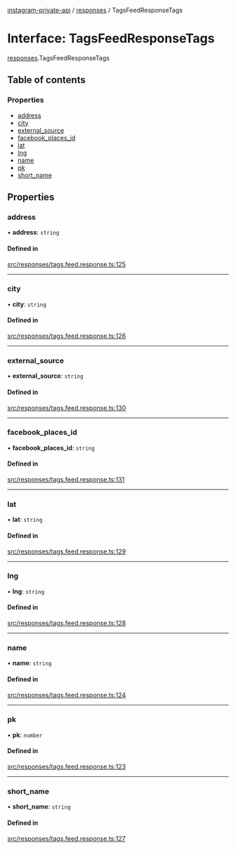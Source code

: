 [instagram-private-api](../../README.md) / [responses](../../modules/responses.md) / TagsFeedResponseTags

# Interface: TagsFeedResponseTags

[responses](../../modules/responses.md).TagsFeedResponseTags

## Table of contents

### Properties

- [address](TagsFeedResponseTags.md#address)
- [city](TagsFeedResponseTags.md#city)
- [external\_source](TagsFeedResponseTags.md#external_source)
- [facebook\_places\_id](TagsFeedResponseTags.md#facebook_places_id)
- [lat](TagsFeedResponseTags.md#lat)
- [lng](TagsFeedResponseTags.md#lng)
- [name](TagsFeedResponseTags.md#name)
- [pk](TagsFeedResponseTags.md#pk)
- [short\_name](TagsFeedResponseTags.md#short_name)

## Properties

### address

• **address**: `string`

#### Defined in

[src/responses/tags.feed.response.ts:125](https://github.com/Nerixyz/instagram-private-api/blob/4971f34/src/responses/tags.feed.response.ts#L125)

___

### city

• **city**: `string`

#### Defined in

[src/responses/tags.feed.response.ts:126](https://github.com/Nerixyz/instagram-private-api/blob/4971f34/src/responses/tags.feed.response.ts#L126)

___

### external\_source

• **external\_source**: `string`

#### Defined in

[src/responses/tags.feed.response.ts:130](https://github.com/Nerixyz/instagram-private-api/blob/4971f34/src/responses/tags.feed.response.ts#L130)

___

### facebook\_places\_id

• **facebook\_places\_id**: `string`

#### Defined in

[src/responses/tags.feed.response.ts:131](https://github.com/Nerixyz/instagram-private-api/blob/4971f34/src/responses/tags.feed.response.ts#L131)

___

### lat

• **lat**: `string`

#### Defined in

[src/responses/tags.feed.response.ts:129](https://github.com/Nerixyz/instagram-private-api/blob/4971f34/src/responses/tags.feed.response.ts#L129)

___

### lng

• **lng**: `string`

#### Defined in

[src/responses/tags.feed.response.ts:128](https://github.com/Nerixyz/instagram-private-api/blob/4971f34/src/responses/tags.feed.response.ts#L128)

___

### name

• **name**: `string`

#### Defined in

[src/responses/tags.feed.response.ts:124](https://github.com/Nerixyz/instagram-private-api/blob/4971f34/src/responses/tags.feed.response.ts#L124)

___

### pk

• **pk**: `number`

#### Defined in

[src/responses/tags.feed.response.ts:123](https://github.com/Nerixyz/instagram-private-api/blob/4971f34/src/responses/tags.feed.response.ts#L123)

___

### short\_name

• **short\_name**: `string`

#### Defined in

[src/responses/tags.feed.response.ts:127](https://github.com/Nerixyz/instagram-private-api/blob/4971f34/src/responses/tags.feed.response.ts#L127)
